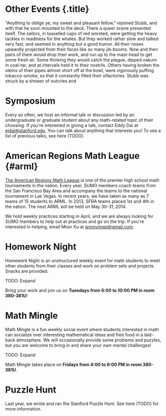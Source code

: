 # Other Events {.title}

"Anything to oblige ye, my sweet and pleasant fellow," rejoined Stubb, and with
that he soon mounted to the deck. There a queer scene presented itself. The
sailors, in tasselled caps of red worsted, were getting the heavy tackles in
readiness for the whales. But they worked rather slow and talked very fast, and
seemed in anything but a good humor. All their noses upwardly projected from
their faces like so many jib-booms. Now and then pairs of them would drop their
work, and run up to the mast-head to get some fresh air. Some thinking they
would catch the plague, dipped oakum in coal-tar, and at intervals held it to
their nostrils. Others having broken the stems of their pipes almost short off
at the bowl, were vigorously puffing tobacco-smoke, so that it constantly
filled their olfactories. Stubb was struck by a shower of outcries and

# Symposium

Every so often, we host an informal talk or discussion led by an undergraduate
or graduate student about any math-related topic of their choosing. If you're
interested in giving a talk, contact Eddy Dai at ejdai@stanford.edu. You can
talk about anything that interests you! To see a list of previous talks, see
here (TODO).

# American Regions Math League {#arml}

[The American Regions Math League](arml.com) is one of the premier high
school math tournaments in the nation. Every year, SUMO members coach teams
from the San Francisco Bay Area and accompany the teams to the national
tournament in Las Vegas. In recent years, we have taken as many as 7 teams of 15
students to ARML. In 2013, SFBA teams placed 1st and 4th in the nation. The
next ARML will be held on May 30-31, 2014.

We hold weekly practices starting in April, and we are always looking for SUMO
members to help out at practices and go on the trip. If you're interested in
helping, email Moor Xu at annoyingpi@gmail.com.

# Homework Night

Homework Night is an unstructured weekly event for math students to meet other
students from their classes and work on problem sets and projects. Snacks are
provided.

TODO: Expand

Bring your work and join us on **Tuesdays from 6:00 to 10:00 PM in room
380-381U**!

# Math Mingle

Math Mingle is a fun weekly social event where students interested in math can
socialize over interesting mathematical ideas and free food in a laid-back
atmosphere. We will occasionally provide some problems and puzzles, but you are
welcome to bring in and share your own mental challenges!

TODO: Expand

Math Mingle takes place on **Fridays from 4:00 to 6:00 PM in room 380-381U**.

# Puzzle Hunt

Last year, we wrote and ran the Stanford Puzzle Hunt. See here (TODO) for more
information.
<!---
(Are we sure we want Puzzle Hunt here? We can just directly link the homepage to
the Puzzle Hunt site.)
--->
